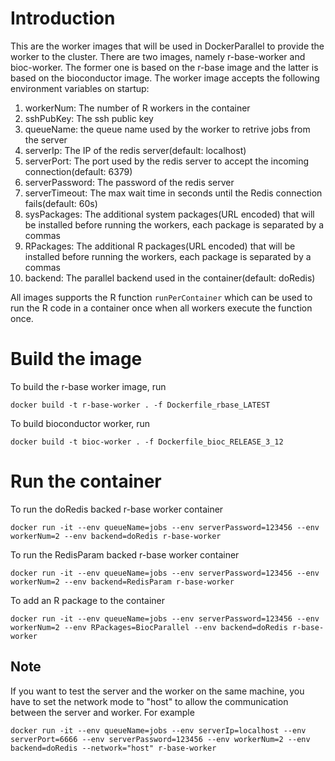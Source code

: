 # Introduction
This are the worker images that will be used in DockerParallel to provide the worker to the cluster. There are two images, namely r-base-worker and bioc-worker. The former one is based on the r-base image and the latter is based on the bioconductor image. The worker image accepts the following environment variables on startup:

1. workerNum: The number of R workers in the container
2. sshPubKey: The ssh public key
3. queueName: the queue name used by the worker to retrive jobs from the server
4. serverIp: The IP of the redis server(default: localhost)
5. serverPort: The port used by the redis server to accept the incoming connection(default: 6379)
6. serverPassword: The password of the redis server
7. serverTimeout: The max wait time in seconds until the Redis connection fails(default: 60s)
8. sysPackages: The additional system packages(URL encoded) that will be installed before running the workers, each package is separated by a commas
9. RPackages: The additional R packages(URL encoded) that will be installed before running the workers, each package is separated by a commas
10. backend: The parallel backend used in the container(default: doRedis)

All images supports the R function `runPerContainer` which can be used to run the R code in a container once when all workers execute the function once.

# Build the image
To build the r-base worker image, run
```
docker build -t r-base-worker . -f Dockerfile_rbase_LATEST
```
To build bioconductor worker, run
```
docker build -t bioc-worker . -f Dockerfile_bioc_RELEASE_3_12
```
# Run the container
To run the doRedis backed r-base worker container
```
docker run -it --env queueName=jobs --env serverPassword=123456 --env workerNum=2 --env backend=doRedis r-base-worker
```
To run the RedisParam backed r-base worker container
```
docker run -it --env queueName=jobs --env serverPassword=123456 --env workerNum=2 --env backend=RedisParam r-base-worker
```
To add an R package to the container
```
docker run -it --env queueName=jobs --env serverPassword=123456 --env workerNum=2 --env RPackages=BiocParallel --env backend=doRedis r-base-worker 
```

## Note
If you want to test the server and the worker on the same machine, you have to set the network mode to "host" to allow the communication between the server and worker. For example
```
docker run -it --env queueName=jobs --env serverIp=localhost --env serverPort=6666 --env serverPassword=123456 --env workerNum=2 --env backend=doRedis --network="host" r-base-worker
```